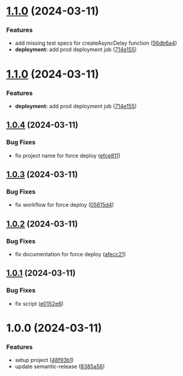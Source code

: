 # [1.1.0](https://github.com/louis-lemon/ts-package-template/compare/v1.0.4...v1.1.0) (2024-03-11)

### Features

-   add missing test specs for createAsyncDelay function ([56db6a4](https://github.com/louis-lemon/ts-package-template/commit/56db6a462e8a34f5c54831f946da9dcd4b77b139))
-   **deployment:** add prod deployment job ([714e155](https://github.com/louis-lemon/ts-package-template/commit/714e1556cb5feeb7372caa78b67108671cd23fdb))

# [1.1.0](https://github.com/louis-lemon/ts-package-template/compare/v1.0.4...v1.1.0) (2024-03-11)

### Features

-   **deployment:** add prod deployment job ([714e155](https://github.com/louis-lemon/ts-package-template/commit/714e1556cb5feeb7372caa78b67108671cd23fdb))

## [1.0.4](https://github.com/louis-lemon/ts-package-template/compare/v1.0.3...v1.0.4) (2024-03-11)

### Bug Fixes

-   fix project name for force deploy ([efce811](https://github.com/louis-lemon/ts-package-template/commit/efce811b1866e2d4fc6f44a2a07ef8457f73c3b6))

## [1.0.3](https://github.com/louis-lemon/ts-package-template/compare/v1.0.2...v1.0.3) (2024-03-11)

### Bug Fixes

-   fix workflow for force deploy ([05615d4](https://github.com/louis-lemon/ts-package-template/commit/05615d4435a35d746655b0d57e9b293b9e21449b))

## [1.0.2](https://github.com/louis-lemon/ts-package-template/compare/v1.0.1...v1.0.2) (2024-03-11)

### Bug Fixes

-   fix documentation for force deploy ([afecc21](https://github.com/louis-lemon/ts-package-template/commit/afecc21d06f512ebd1db71d85aeb6a9c7f2ed1d3))

## [1.0.1](https://github.com/louis-lemon/ts-package-template/compare/v1.0.0...v1.0.1) (2024-03-11)

### Bug Fixes

-   fix script ([e0152e6](https://github.com/louis-lemon/ts-package-template/commit/e0152e6f53988d761b5b46698ffb21c638914f5c))

# 1.0.0 (2024-03-11)

### Features

-   setup project ([48f93b1](https://github.com/louis-lemon/ts-package-template/commit/48f93b10f83d2c7a683e4bd06e49febe09916686))
-   update semantic-release ([8385a56](https://github.com/louis-lemon/ts-package-template/commit/8385a56523c21dcbc73f1e5537083fd5476c6721))
